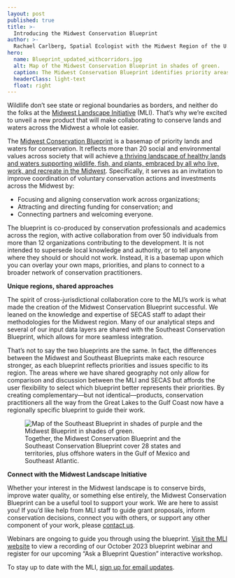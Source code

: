 ```yaml
---
layout: post
published: true
title: >-
  Introducing the Midwest Conservation Blueprint
author: >-
  Rachael Carlberg, Spatial Ecologist with the Midwest Region of the U.S. Fish and Wildlife Service
hero:
  name: Blueprint_updated_withcorridors.jpg
  alt: Map of the Midwest Conservation Blueprint in shades of green.
  caption: The Midwest Conservation Blueprint identifies priority areas for conservation and important areas for connectivity throughout the Midwest.
  headerClass: light-text
  float: right
---
```

Wildlife don’t see state or regional boundaries as borders, and neither do the folks at the [Midwest Landscape Initiative](https://www.mlimidwest.org/) (MLI). That’s why we’re excited to unveil a new product that will make collaborating to conserve lands and waters across the Midwest a whole lot easier.

The [Midwest Conservation Blueprint](https://mcap-fws.hub.arcgis.com/pages/midwest-conservation-blueprint) is a basemap of priority lands and waters for conservation. It reflects more than 20 social and environmental values across society that will achieve [a thriving landscape of healthy lands and waters supporting wildlife, fish, and plants, embraced by all who live, work, and recreate in the Midwest](https://www.mlimidwest.org/vision-and-goals/).<!--more--> Specifically, it serves as an invitation to improve coordination of voluntary conservation actions and investments across the Midwest by:

- Focusing and aligning conservation work across organizations;
- Attracting and directing funding for conservation; and
- Connecting partners and welcoming everyone.

The blueprint is co-produced by conservation professionals and academics across the region, with active collaboration from over 50 individuals from more than 12 organizations contributing to the development. It is not intended to supersede local knowledge and authority, or to tell anyone where they should or should not work. Instead, it is a basemap upon which you can overlay your own maps, priorities, and plans to connect to a broader network of conservation practitioners.

**Unique regions, shared approaches**  

The spirit of cross-jurisdictional collaboration core to the MLI’s work is what made the creation of the Midwest Conservation Blueprint successful. We leaned on the knowledge and expertise of SECAS staff to adapt their methodologies for the Midwest region. Many of our analytical steps and several of our input data layers are shared with the Southeast Conservation Blueprint, which allows for more seamless integration.

That’s not to say the two blueprints are the same. In fact, the differences between the Midwest and Southeast Blueprints make each resource stronger, as each blueprint reflects priorities and issues specific to its region. The areas where we have shared geography not only allow for comparison and discussion between the MLI and SECAS but affords the user flexibility to select which blueprint better represents their priorities. By creating complementary—but not identical—products, conservation practitioners all the way from the Great Lakes to the Gulf Coast now have a regionally specific blueprint to guide their work.

<figure>
  <img src="http://secassoutheast.org/images/Layoutforblog.jpg" alt="Map of the Southeast Blueprint in shades of purple and the Midwest Blueprint in shades of green."/>
  <figcaption>Together, the Midwest Conservation Blueprint and the Southeast Conservation Blueprint cover 28 states and territories, plus offshore waters in the Gulf of Mexico and Southeast Atlantic.</figcaption>
</figure>  
  
**Connect with the Midwest Landscape Initiative**  

Whether your interest in the Midwest landscape is to conserve birds, improve water quality, or something else entirely, the Midwest Conservation Blueprint can be a useful tool to support your work. We are here to assist you! If you’d like help from MLI staff to guide grant proposals, inform conservation decisions, connect you with others, or support any other component of your work, please [contact us](https://www.mlimidwest.org/about-us/contact-mli-staff/).

Webinars are ongoing to guide you through using the blueprint. [Visit the MLI website](https://www.mlimidwest.org/oct-2023-blueprint-webinar/) to view a recording of our October 2023 blueprint webinar and register for our upcoming “Ask a Blueprint Question” interactive workshop.

To stay up to date with the MLI, [sign up for email updates](https://www.mlimidwest.org/email-updates/).
